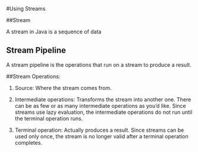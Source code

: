 #Using Streams

##Stream

A stream in Java is a sequence of data

## Stream Pipeline

A stream pipeline is the operations that run on a stream to produce a result.

##Stream Operations:

1. Source: Where the stream comes from.

2. Intermediate operations: Transforms the stream into another one. 
There can be as few or as many intermediate operations as you’d like. 
Since streams use lazy evaluation, the intermediate operations do 
not run until the terminal operation runs.

3. Terminal operation: Actually produces a result. Since streams can 
be used only once, the stream is no longer valid after a terminal 
operation completes.


